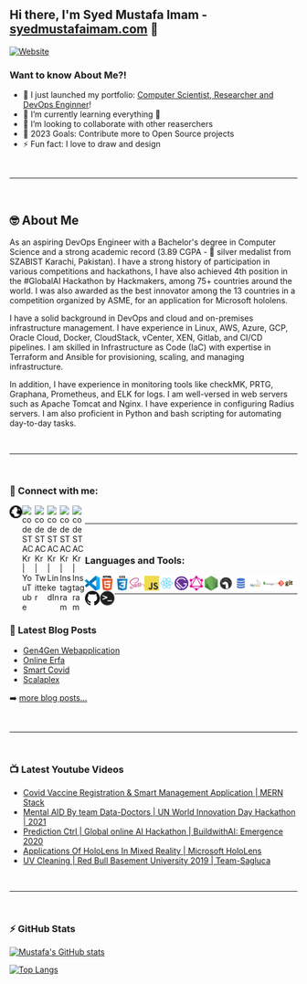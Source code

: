 ## Hi there, I'm Syed Mustafa Imam - [syedmustafaimam.com][website] 👋

[![Website](https://img.shields.io/website?label=SMustafaImam.com&style=for-the-badge&url=https://i0.wp.com/syedmustafaimam.com/wp-content/uploads/2020/08/cropped-Logo-Syed-Mustafa-Imam.png?fit=909%2C337&ssl=1)](https://syedmustafaimam.com/)

### Want to know About Me?!

- 🔭 I just launched my portfolio: [Computer Scientist, Researcher and DevOps Enginner][website]!
- 🌱 I’m currently learning everything 🤣
- 👯 I’m looking to collaborate with other reaserchers
- 🥅 2023 Goals: Contribute more to Open Source projects
- ⚡ Fun fact: I love to draw and design  
<br>
<hr>
<br>


## 🤓 About Me
As an aspiring DevOps Engineer with a Bachelor's degree in Computer Science and a strong academic record (3.89 CGPA - 🥈 silver medalist from SZABIST Karachi, Pakistan). I have a strong history of participation in various competitions and hackathons, I have also achieved 4th position in the #GlobalAI Hackathon by Hackmakers, among 75+ countries around the world. I was also awarded as the best innovator among the 13 countries in a competition organized by ASME, for an application for Microsoft hololens.

I have a solid background in DevOps and cloud and on-premises infrastructure management. I have experience in Linux, AWS, Azure, GCP, Oracle Cloud, Docker, CloudStack, vCenter, XEN, Gitlab, and CI/CD pipelines. I am skilled in Infrastructure as Code (IaC) with expertise in Terraform and Ansible for provisioning, scaling, and managing infrastructure.

In addition, I have experience in monitoring tools like checkMK, PRTG, Graphana, Prometheus, and ELK for logs. I am well-versed in web servers such as Apache Tomcat and Nginx. I have experience in configuring Radius servers. I am also proficient in Python and bash scripting for automating day-to-day tasks. 
  

<br>
<hr>
<br>

### 🤙 Connect with me:

[<img align="left" alt="codeSTACKr.com" width="22px" src="https://raw.githubusercontent.com/iconic/open-iconic/master/svg/globe.svg" />][website]
[<img align="left" alt="codeSTACKr | YouTube" width="22px" src="https://cdn.jsdelivr.net/npm/simple-icons@v3/icons/youtube.svg" />][youtube]
[<img align="left" alt="codeSTACKr | Twitter" width="22px" src="https://cdn.jsdelivr.net/npm/simple-icons@v3/icons/twitter.svg" />][twitter]
[<img align="left" alt="codeSTACKr | LinkedIn" width="22px" src="https://cdn.jsdelivr.net/npm/simple-icons@v3/icons/linkedin.svg" />][linkedin]
[<img align="left" alt="codeSTACKr | Instagram" width="22px" src="https://cdn.jsdelivr.net/npm/simple-icons@v3/icons/instagram.svg" />][instagram]
[<img align="left" alt="codeSTACKr | Instagram" width="22px" src="https://cdn.jsdelivr.net/npm/simple-icons@v3/icons/facebook.svg" />][facebook]

<br>
<hr>
<br>

### Languages and Tools:

<img align="left" alt="Visual Studio Code" width="26px" src="https://raw.githubusercontent.com/github/explore/80688e429a7d4ef2fca1e82350fe8e3517d3494d/topics/visual-studio-code/visual-studio-code.png" />

<img align="left" alt="HTML5" width="26px" src="https://raw.githubusercontent.com/github/explore/80688e429a7d4ef2fca1e82350fe8e3517d3494d/topics/html/html.png" />

<img align="left" alt="CSS3" width="26px" src="https://raw.githubusercontent.com/github/explore/80688e429a7d4ef2fca1e82350fe8e3517d3494d/topics/css/css.png" />

<img align="left" alt="Sass" width="26px" src="https://raw.githubusercontent.com/github/explore/80688e429a7d4ef2fca1e82350fe8e3517d3494d/topics/sass/sass.png" />

<img align="left" alt="JavaScript" width="26px" src="https://raw.githubusercontent.com/github/explore/80688e429a7d4ef2fca1e82350fe8e3517d3494d/topics/javascript/javascript.png" />

<img align="left" alt="React" width="26px" src="https://raw.githubusercontent.com/github/explore/80688e429a7d4ef2fca1e82350fe8e3517d3494d/topics/react/react.png" />

<img align="left" alt="Gatsby" width="26px" src="https://raw.githubusercontent.com/github/explore/e94815998e4e0713912fed477a1f346ec04c3da2/topics/gatsby/gatsby.png" />

<img align="left" alt="GraphQL" width="26px" src="https://raw.githubusercontent.com/github/explore/80688e429a7d4ef2fca1e82350fe8e3517d3494d/topics/graphql/graphql.png" />

<img align="left" alt="Node.js" width="26px" src="https://raw.githubusercontent.com/github/explore/80688e429a7d4ef2fca1e82350fe8e3517d3494d/topics/nodejs/nodejs.png" />

<img align="left" alt="Deno" width="26px" src="https://raw.githubusercontent.com/github/explore/361e2821e2dea67711cde99c9c40ed357061cf27/topics/deno/deno.png" />

<img align="left" alt="SQL" width="26px" src="https://raw.githubusercontent.com/github/explore/80688e429a7d4ef2fca1e82350fe8e3517d3494d/topics/sql/sql.png" />

<img align="left" alt="MySQL" width="26px" src="https://raw.githubusercontent.com/github/explore/80688e429a7d4ef2fca1e82350fe8e3517d3494d/topics/mysql/mysql.png" />

<img align="left" alt="MongoDB" width="26px" src="https://raw.githubusercontent.com/github/explore/80688e429a7d4ef2fca1e82350fe8e3517d3494d/topics/mongodb/mongodb.png" />

<img align="left" alt="Git" width="26px" src="https://raw.githubusercontent.com/github/explore/80688e429a7d4ef2fca1e82350fe8e3517d3494d/topics/git/git.png" />

<img align="left" alt="GitHub" width="26px" src="https://raw.githubusercontent.com/github/explore/78df643247d429f6cc873026c0622819ad797942/topics/github/github.png" />

<img align="left" alt="Terminal" width="26px" src="https://raw.githubusercontent.com/github/explore/80688e429a7d4ef2fca1e82350fe8e3517d3494d/topics/terminal/terminal.png" />

<br>
<hr>
<br>


### 📕 Latest Blog Posts

<!-- BLOG-POST-LIST:START -->
- [Gen4Gen Webapplication](https://syedmustafaimam.com/gen4gen/)
- [Online Erfa](https://syedmustafaimam.com/onlineerfa/)
- [Smart Covid](https://syedmustafaimam.com/smart-covid/)
- [Scalaplex](https://syedmustafaimam.com/scalaplex-web/)
<!-- BLOG-POST-LIST:END -->
➡️ [more blog posts...](https://syedmustafaimam.com/blog/)

<br>
<hr>
<br>

### 📺 Latest Youtube Videos
<!-- YOUTUBE:START -->
- [Covid Vaccine Registration &amp; Smart Management Application | MERN Stack](https://www.youtube.com/watch?v=LTwiPRA_Lhw)
- [Mental AID By team Data-Doctors | UN World Innovation Day Hackathon | 2021](https://www.youtube.com/watch?v=eYY0gbfMSME)
- [Prediction Ctrl | Global online AI Hackathon | BuildwithAI: Emergence 2020](https://www.youtube.com/watch?v=RwUVMNVht2g)
- [Applications Of HoloLens In Mixed Reality | Microsoft HoloLens](https://www.youtube.com/watch?v=3N7eHTL5erc)
- [UV Cleaning | Red Bull Basement University 2019  | Team-Sagluca](https://www.youtube.com/watch?v=gImuoAD_Ja4)
<!-- YOUTUBE:END -->

<br>
<hr>
<br>

### ⚡ GitHub Stats

<!-- <img align="left" alt="SyedMustafaImam's GitHub Stats" src="https://github-readme-stats.SyedMustafaImam.vercel.app/api?username=SyedMustafaImam&show_icons=true&hide_border=true&count_private=true" /> -->

[![Mustafa's GitHub stats](https://github-readme-stats.vercel.app/api?username=SyedMustafaImam&count_private=true)](https://github.com/SyedMustafaImam/github-readme-stats)



[![Top Langs](https://github-readme-stats.vercel.app/api/top-langs/?username=SyedMustafaImam&layout=compactcount_private=true)](https://github.com/SyedMustafaImam/github-readme-stats)


[website]: https://syedmustafaimam.com/
[twitter]: https://twitter.com/MustafaimamLive
[youtube]: https://www.youtube.com/channel/UCqHoTWr15EI3gPv5CyaREtw?view_as=subscriber
[instagram]: https://www.instagram.com/mustafaimam.live/
[facebook]: https://www.facebook.com/mustafaimam.live/
[linkedin]: https://www.linkedin.com/in/syedmustafaimam/


